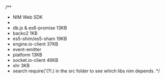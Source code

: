 /**
 * NIM Web SDK
 *
 * db.js & es6-promise 13KB
 * backo2 1KB
 * es5-shim/es5-sham 19KB
 * engine.io-client 37KB
 * event-emitter
 * platform 13KB
 * socket.io-client 46KB
 * xhr 3KB
 * search require\('(?!\.) in the src folder to see which libs nim depends.
 */
